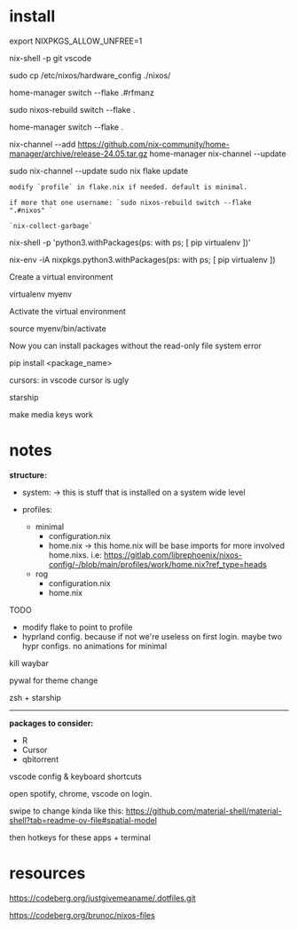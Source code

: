 # install

export NIXPKGS_ALLOW_UNFREE=1  

nix-shell -p git vscode

sudo cp /etc/nixos/hardware_config ./nixos/ 

 home-manager switch --flake .#rfmanz 

sudo nixos-rebuild switch --flake .

home-manager switch --flake .

nix-channel --add https://github.com/nix-community/home-manager/archive/release-24.05.tar.gz home-manager
nix-channel --update

sudo nix-channel --update
sudo nix flake update

    modify `profile` in flake.nix if needed. default is minimal.

    if more that one username: `sudo nixos-rebuild switch --flake ".#nixos" `

    `nix-collect-garbage`    


nix-shell -p 'python3.withPackages(ps: with ps; [ pip virtualenv ])'

nix-env -iA nixpkgs.python3.withPackages(ps: with ps; [ pip virtualenv ])

Create a virtual environment

virtualenv myenv

Activate the virtual environment

source myenv/bin/activate

Now you can install packages without the read-only file system error

pip install <package_name>


  
cursors: in vscode cursor is ugly 

starship 

make media keys work 

# notes

**structure:**

- system: -> this is stuff that is installed on a system wide level
 
- profiles:
    - minimal 
        - configuration.nix
        - home.nix -> this home.nix will be base imports for more involved home.nixs. i.e: https://gitlab.com/librephoenix/nixos-config/-/blob/main/profiles/work/home.nix?ref_type=heads
    - rog 
        - configuration.nix
        - home.nix

TODO 

- modify flake to point to profile 
- hyprland config. because if not we're useless on first login. maybe two hypr configs. no animations for minimal 

kill waybar 

pywal for theme change 

zsh  + starship 

---
**packages to consider:** 

- R
- Cursor 
- qbitorrent 

vscode config  & keyboard shortcuts 


open spotify, chrome, vscode on login. 

swipe to change kinda like this: https://github.com/material-shell/material-shell?tab=readme-ov-file#spatial-model 

then hotkeys for these apps + terminal 


# resources

https://codeberg.org/justgivemeaname/.dotfiles.git

https://codeberg.org/brunoc/nixos-files
